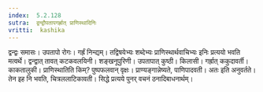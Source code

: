 ```yaml
---
index:  5.2.128
sutra:  द्वन्द्वौपतापगर्ह्रात् प्राणिस्थादिनिः
vritti:  kashika 
---
```


द्वन्द्वः समासः। उपतापो रोगः। गर्ह्रं निन्द्यम्। तद्विषयेभ्यः शब्देभ्यः प्राणिस्थार्थवाचिभ्यः इनिः प्रत्ययो भवति मत्वर्थे। द्वन्द्वात् तावत् कटकवलयिनी। शङ्खनूपुरिणी। उपतापात् कुष्ठी। किलासी। गर्ह्रात् ककुदावर्ती। काकतालुकी। प्राणिस्थातिति किम्? पुष्पफलवान् वृक्षः। प्राण्यङ्गान्नेष्यते, पाणिपादवती। अतः इति अनुवर्तते। तेन इह नि भवति, चित्रललाटिकावती। सिद्धे प्रत्यये पुनर् वचनं ठनादिबाधनार्थम्।

